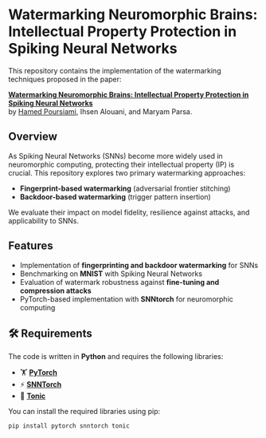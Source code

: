 # Watermarking Neuromorphic Brains: Intellectual Property Protection in Spiking Neural Networks

This repository contains the implementation of the watermarking techniques proposed in the paper:

**[Watermarking Neuromorphic Brains: Intellectual Property Protection in Spiking Neural Networks](https://ieeexplore.ieee.org/abstract/document/10766558)**  
by [Hamed Poursiami](https://scholar.google.com/citations?user=4n2kpIwAAAAJ&hl=en), Ihsen Alouani, and Maryam Parsa.

## Overview  
As Spiking Neural Networks (SNNs) become more widely used in neuromorphic computing, protecting their intellectual property (IP) is crucial. This repository explores two primary watermarking approaches:  

- **Fingerprint-based watermarking** (adversarial frontier stitching)
- **Backdoor-based watermarking** (trigger pattern insertion)  

We evaluate their impact on model fidelity, resilience against attacks, and applicability to SNNs.

## Features  
- Implementation of **fingerprinting and backdoor watermarking** for SNNs  
- Benchmarking on **MNIST** with Spiking Neural Networks  
- Evaluation of watermark robustness against **fine-tuning and compression attacks**  
- PyTorch-based implementation with **SNNtorch** for neuromorphic computing  


## 🛠 Requirements

The code is written in **Python** and requires the following libraries:

- 🏋 **[PyTorch](https://pytorch.org/)**
- ⚡ **[SNNTorch](https://snntorch.readthedocs.io/en/latest/)**
- 🎯 **[Tonic](https://tonic.readthedocs.io/en/latest/)**



You can install the required libraries using pip:

```bash
pip install pytorch snntorch tonic 
```



